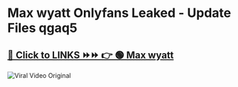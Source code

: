 
 # Max wyatt Onlyfans Leaked - Update Files qgaq5

## <h2><a href="https://clipsfans.com/Max_wyatt&ref=git">🔗 Click to LINKS ⏩⏩ 👉 🟢 Max wyatt </a></h2>

<a href="https://clipsfans.com/Max_wyatt&ref=git" rel="nofollow" data-target="animated-image.originalLink"><img src="https://i.ibb.co.com/xMMVF88/686577567.gif" alt="Viral Video Original" style="max-width: 100%; display: inline-block;" data-target="animated-image.originalImage"></a>

